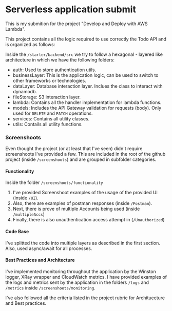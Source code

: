 # Serverless application submit

This is my submition for the project "Develop and Deploy with AWS Lambda".

This project contains all the logic required to use correctly the Todo API and is organized as follows:

Inside the `/starter/backend/src` we try to follow a hexagonal - layered like architecture in which we have the following folders:
  - auth: Used to store authentication utils.
  - businessLayer: This is the application logic, can be used to switch to other frameworks or technologies.
  - dataLayer: Database interaction layer. Inclues the class to interact with dynamodb.
  - fileStorage: S3 interaction layer.
  - lambda: Contains all the handler implementation for lambda functions.
  - models: Includes the API Gateway validation for requests (body). Only used for `DELETE` and `PATCH` operations.
  - services: Contains all utility classes.
  - utils: Contails all utility functions.

### Screenshoots

Even thought the project (or at least that I've seen) didn't require screenshoots I've provided a few. This are included in the root of the github project (inside `/screenshoots`) and are grouped in subfolder categories.

#### Functionality

Inside the folder `/screenshoots/functionality`
1. I've provided Screenshoot examples of the usage of the provided UI (inside `/UI`).
2. Also, there are examples of postman responses (inside `/Postman`).
3. Next, there is prove of multiple Accounts being used (inside `/multipleAccs`)
4. Finally, there is also unauthentication access attempt in (`/Unauthorized`)

#### Code Base

I've splitted the code into multiple layers as described in the first section. Also, used async/await for all processes.

#### Best Practices and Architecture

I've implemented monitoring throughout the application by the Winston logger, XRay wrapper and CloudWatch metrics. I have provided examples of the logs and metrics sent by the application in the folders `/logs` and `/metrics` inside `/screenshoots/monitoring`.

I've also followed all the criteria listed in the project rubric for Archituecture and Best practices.